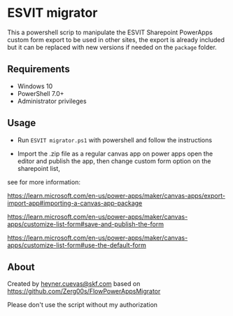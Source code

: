 # ESVIT migrator

This a powershell scrip to manipulate the ESVIT Sharepoint PowerApps custom form export to be used in other sites, the export is already included but it can be replaced with new versions if needed on the `package` folder.

## Requirements

- Windows 10
- PowerShell 7.0+
- Administrator privileges

## Usage

- Run `ESVIT migrator.ps1` with powershell and follow the instructions

- Import the .zip file as a regular canvas app on power apps open the editor and publish the app, then change custom form option on the sharepoint list,

see for more information:

https://learn.microsoft.com/en-us/power-apps/maker/canvas-apps/export-import-app#importing-a-canvas-app-package

https://learn.microsoft.com/en-us/power-apps/maker/canvas-apps/customize-list-form#save-and-publish-the-form

https://learn.microsoft.com/en-us/power-apps/maker/canvas-apps/customize-list-form#use-the-default-form

## About

Created by heyner.cuevas@skf.com based on https://github.com/Zerg00s/FlowPowerAppsMigrator

Please don't use the script without my authorization

